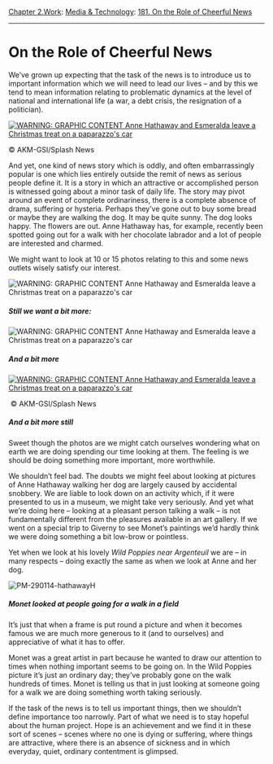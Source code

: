 [Chapter 2.Work](https://www.theschooloflife.com/thebookoflife/category/work/): [Media & Technology](https://www.theschooloflife.com/thebookoflife/category/work/media-and-technology/): [181. On the Role of Cheerful News](https://www.theschooloflife.com/thebookoflife/important-news-anne-hathaway-takes-her-chocolate-labrador-esmeralda-for-a-walk/)

* * *

# On the Role of Cheerful News

We’ve grown up expecting that the task of the news is to introduce us to important information which we will need to lead our lives – and by this we tend to mean information relating to problematic dynamics at the level of national and international life (a war, a debt crisis, the resignation of a politician).

[![ **WARNING: GRAPHIC CONTENT** Anne Hathaway and Esmeralda leave a Christmas treat on a paparazzo's car](https://www.theschooloflife.com/thebookoflife/wp-content/uploads/2014/10/PM-290114-hathawayA.jpg)](http://www.thebookoflife.org/wp-content/uploads/2014/10/PM-290114-hathawayA.jpg)

© AKM-GSI/Splash News

And yet, one kind of news story which is oddly, and often embarrassingly popular is one which lies entirely outside the remit of news as serious people define it. It is a story in which an attractive or accomplished person is witnessed going about a minor task of daily life. The story may pivot around an event of complete ordinariness, there is a complete absence of drama, suffering or hysteria. Perhaps they’ve gone out to buy some bread or maybe they are walking the dog. It may be quite sunny. The dog looks happy. The flowers are out. Anne Hathaway has, for example, recently been spotted going out for a walk with her chocolate labrador and a lot of people are interested and charmed.

We might want to look at 10 or 15 photos relating to this and some news outlets wisely satisfy our interest.

![**WARNING: GRAPHIC CONTENT** Anne Hathaway and Esmeralda leave a Christmas treat on a paparazzo's car](https://www.theschooloflife.com/thebookoflife/wp-content/uploads/2014/09/PM-290114-hathawayB.jpg)

##### Still we want a bit more:

![**WARNING: GRAPHIC CONTENT** Anne Hathaway and Esmeralda leave a Christmas treat on a paparazzo's car](https://www.theschooloflife.com/thebookoflife/wp-content/uploads/2014/09/PM-290114-hathawayC.jpg)

##### And a bit more

[![ **WARNING: GRAPHIC CONTENT** Anne Hathaway and Esmeralda leave a Christmas treat on a paparazzo's car](https://www.theschooloflife.com/thebookoflife/wp-content/uploads/2014/10/PM-290114-hathawayD.jpg)](http://www.thebookoflife.org/wp-content/uploads/2014/10/PM-290114-hathawayD.jpg)

&nbsp;© AKM-GSI/Splash News

##### And a bit more still

Sweet though the photos are we might catch ourselves wondering what on earth we are doing spending our time looking at them. The feeling is we should be doing something more important, more worthwhile.

We shouldn’t feel bad. The doubts we might feel about looking at pictures of Anne Hathaway walking her dog are largely caused by accidental snobbery. We are liable to look down on an activity which, if it were presented to us in a museum, we might take very seriously. And yet what we’re doing here – looking at a pleasant person talking a walk – is not fundamentally different from the pleasures available in an art gallery. If we went on a special trip to Giverny to see Monet’s paintings we’d hardly think we were doing something a bit low-brow or pointless.

Yet when we look at his lovely _Wild Poppies near Argenteuil_ we are – in many respects – doing exactly the same as when we look at Anne and her dog.

![PM-290114-hathawayH](https://www.theschooloflife.com/thebookoflife/wp-content/uploads/2014/09/PM-290114-hathawayH.png)

##### Monet looked at people going for a walk in a field

It’s just that when a frame is put round a picture and when it becomes famous we are much more generous to it (and to ourselves) and appreciative of what it has to offer.

Monet was a great artist in part because he wanted to draw our attention to times when nothing important seems to be going on. In the Wild Poppies picture it’s just an ordinary day; they’ve probably gone on the walk hundreds of times. Monet is telling us that in just looking at someone going for a walk we are doing something worth taking seriously.

If the task of the news is to tell us important things, then we shouldn’t define importance too narrowly. Part of what we need is to stay hopeful about the human project. Hope is an achievement and we find it in these sort of scenes – scenes where no one is dying or suffering, where things are attractive, where there is an absence of sickness and in which everyday, quiet, ordinary contentment is glimpsed.
